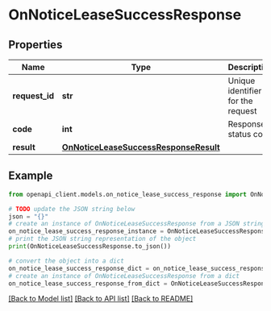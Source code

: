 # OnNoticeLeaseSuccessResponse


## Properties

Name | Type | Description | Notes
------------ | ------------- | ------------- | -------------
**request_id** | **str** | Unique identifier for the request | 
**code** | **int** | Response status code | 
**result** | [**OnNoticeLeaseSuccessResponseResult**](OnNoticeLeaseSuccessResponseResult.md) |  | 

## Example

```python
from openapi_client.models.on_notice_lease_success_response import OnNoticeLeaseSuccessResponse

# TODO update the JSON string below
json = "{}"
# create an instance of OnNoticeLeaseSuccessResponse from a JSON string
on_notice_lease_success_response_instance = OnNoticeLeaseSuccessResponse.from_json(json)
# print the JSON string representation of the object
print(OnNoticeLeaseSuccessResponse.to_json())

# convert the object into a dict
on_notice_lease_success_response_dict = on_notice_lease_success_response_instance.to_dict()
# create an instance of OnNoticeLeaseSuccessResponse from a dict
on_notice_lease_success_response_from_dict = OnNoticeLeaseSuccessResponse.from_dict(on_notice_lease_success_response_dict)
```
[[Back to Model list]](../README.md#documentation-for-models) [[Back to API list]](../README.md#documentation-for-api-endpoints) [[Back to README]](../README.md)


